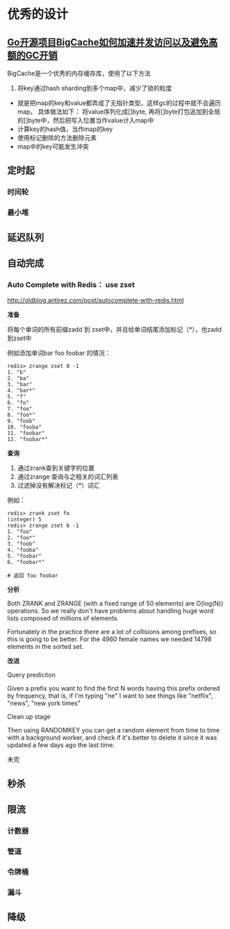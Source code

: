 # 优秀的设计


## [Go开源项目BigCache如何加速并发访问以及避免高额的GC开销](https://pengrl.com/p/35302/)

BigCache是一个优秀的内存缓存库，使用了以下方法

1. 将key通过hash sharding到多个map中，减少了锁的粒度
- 就是把map的key和value都弄成了无指针类型，这样gc的过程中就不会遍历map。
	具体做法如下： 将value序列化成[]byte, 再将[]byte打包追加到全局的[]byte中，然后把写入位置当作value计入map中
- 计算key的hash值，当作map的key
- 使用标记删除的方法删除元素
- map中的key可能发生冲突



## 定时起
### 时间轮
### 最小堆



## 延迟队列



## 自动完成
### Auto Complete with Redis： use zset

<http://oldblog.antirez.com/post/autocomplete-with-redis.html>

**准备**

将每个单词的所有前缀zadd 到 zset中，并且给单词结尾添加标记（\*），也zadd到zset中

例如添加单词bar foo foobar 的情况：

```shell
redis> zrange zset 0 -1
1. "b"
2. "ba"
3. "bar"
4. "bar*"
5. "f"
6. "fo"
7. "foo"
8. "foo*"
9. "foob"
10. "fooba"
11. "foobar"
12. "foobar*"
```

**查询**

1. 通过zrank查到关键字的位置
2. 通过zrange 查询与之相关的词汇列表
3. 过滤掉没有解决标记（\*）词汇

例如：

```shell
redis> zrank zset fo
(integer) 5
redis> zrange zset 6 -1
1. "foo"
2. "foo*"
3. "foob"
4. "fooba"
5. "foobar"
6. "foobar*"

# 返回 foo foobar
```


**分析**

Both ZRANK and ZRANGE (with a fixed range of 50 elements) are O(log(N)) operations. So we really don't have problems about handling huge word lists composed of millions of elements.


Fortunately in the practice there are a lot of collisions among prefixes, so this is going to be better. For the 4960 female names we needed 14798 elements in the sorted set.



**改进**

Query prediciton

Given a prefix you want to find the first N words having this prefix ordered by frequency, that is, if I'm typing "ne" I want to see things like "netflix", "news", "new york times"

Clean up stage

Then using RANDOMKEY you can get a random element from time to time with a background worker, and check if it's better to delete it since it was updated a few days ago the last time.



未完




## 秒杀

## 限流
### 计数器
### 管道
### 令牌桶
### 漏斗


## 降级



